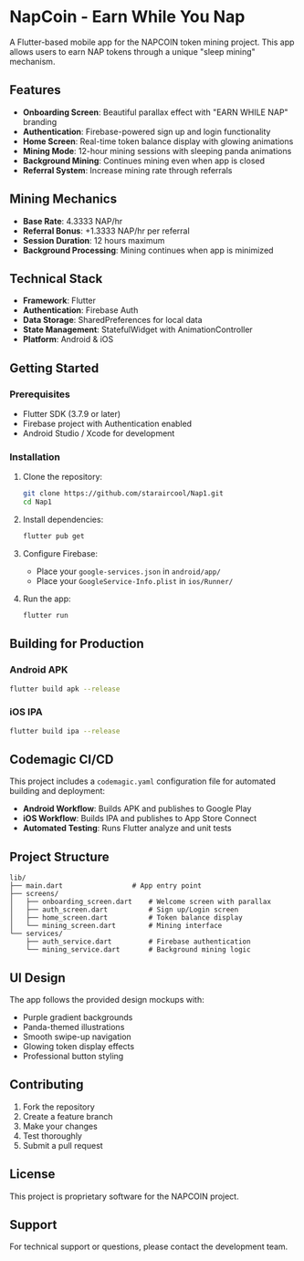 # NapCoin - Earn While You Nap

A Flutter-based mobile app for the NAPCOIN token mining project. This app allows users to earn NAP tokens through a unique "sleep mining" mechanism.

## Features

- **Onboarding Screen**: Beautiful parallax effect with "EARN WHILE NAP" branding
- **Authentication**: Firebase-powered sign up and login functionality
- **Home Screen**: Real-time token balance display with glowing animations
- **Mining Mode**: 12-hour mining sessions with sleeping panda animations
- **Background Mining**: Continues mining even when app is closed
- **Referral System**: Increase mining rate through referrals

## Mining Mechanics

- **Base Rate**: 4.3333 NAP/hr
- **Referral Bonus**: +1.3333 NAP/hr per referral
- **Session Duration**: 12 hours maximum
- **Background Processing**: Mining continues when app is minimized

## Technical Stack

- **Framework**: Flutter
- **Authentication**: Firebase Auth
- **Data Storage**: SharedPreferences for local data
- **State Management**: StatefulWidget with AnimationController
- **Platform**: Android & iOS

## Getting Started

### Prerequisites

- Flutter SDK (3.7.9 or later)
- Firebase project with Authentication enabled
- Android Studio / Xcode for development

### Installation

1. Clone the repository:
   ```bash
   git clone https://github.com/staraircool/Nap1.git
   cd Nap1
   ```

2. Install dependencies:
   ```bash
   flutter pub get
   ```

3. Configure Firebase:
   - Place your `google-services.json` in `android/app/`
   - Place your `GoogleService-Info.plist` in `ios/Runner/`

4. Run the app:
   ```bash
   flutter run
   ```

## Building for Production

### Android APK
```bash
flutter build apk --release
```

### iOS IPA
```bash
flutter build ipa --release
```

## Codemagic CI/CD

This project includes a `codemagic.yaml` configuration file for automated building and deployment:

- **Android Workflow**: Builds APK and publishes to Google Play
- **iOS Workflow**: Builds IPA and publishes to App Store Connect
- **Automated Testing**: Runs Flutter analyze and unit tests

## Project Structure

```
lib/
├── main.dart                 # App entry point
├── screens/
│   ├── onboarding_screen.dart    # Welcome screen with parallax
│   ├── auth_screen.dart          # Sign up/Login screen
│   ├── home_screen.dart          # Token balance display
│   └── mining_screen.dart        # Mining interface
└── services/
    ├── auth_service.dart         # Firebase authentication
    └── mining_service.dart       # Background mining logic
```

## UI Design

The app follows the provided design mockups with:
- Purple gradient backgrounds
- Panda-themed illustrations
- Smooth swipe-up navigation
- Glowing token display effects
- Professional button styling

## Contributing

1. Fork the repository
2. Create a feature branch
3. Make your changes
4. Test thoroughly
5. Submit a pull request

## License

This project is proprietary software for the NAPCOIN project.

## Support

For technical support or questions, please contact the development team.

